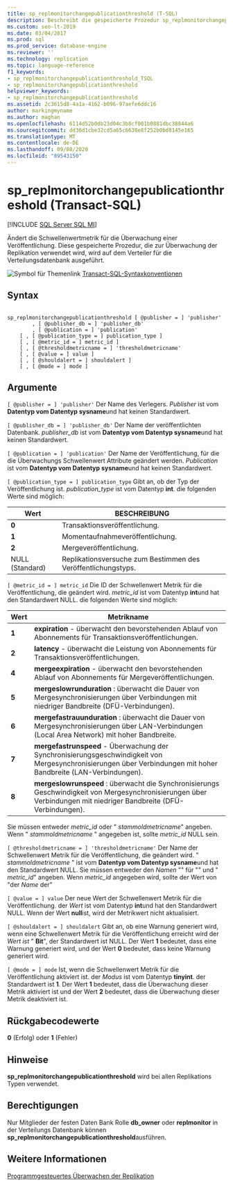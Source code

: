 ```yaml
---
title: sp_replmonitorchangepublicationthreshold (T-SQL)
description: Beschreibt die gespeicherte Prozedur sp_replmonitorchangepublicationthreshold, mit der die Schwellenwert Metrik für die Überwachung für eine Veröffentlichung geändert wird.
ms.custom: seo-lt-2019
ms.date: 03/04/2017
ms.prod: sql
ms.prod_service: database-engine
ms.reviewer: ''
ms.technology: replication
ms.topic: language-reference
f1_keywords:
- sp_replmonitorchangepublicationthreshold_TSQL
- sp_replmonitorchangepublicationthreshold
helpviewer_keywords:
- sp_replmonitorchangepublicationthreshold
ms.assetid: 2c3615d8-4a1a-4162-b096-97aefe6ddc16
author: markingmyname
ms.author: maghan
ms.openlocfilehash: 6114d52b0db23d04c3b8cf001b0881dbc38844a6
ms.sourcegitcommit: dd36d1cbe32cd5a65c6638e8f252b0bd8145e165
ms.translationtype: MT
ms.contentlocale: de-DE
ms.lasthandoff: 09/08/2020
ms.locfileid: "89543150"
---
```

# <a name="sp_replmonitorchangepublicationthreshold-transact-sql"></a>sp_replmonitorchangepublicationthreshold (Transact-SQL)
[!INCLUDE [SQL Server SQL MI](../../includes/applies-to-version/sql-asdbmi.md)]

  Ändert die Schwellenwertmetrik für die Überwachung einer Veröffentlichung. Diese gespeicherte Prozedur, die zur Überwachung der Replikation verwendet wird, wird auf dem Verteiler für die Verteilungsdatenbank ausgeführt.  
  
 ![Symbol für Themenlink](../../database-engine/configure-windows/media/topic-link.gif "Symbol für Themenlink") [Transact-SQL-Syntaxkonventionen](../../t-sql/language-elements/transact-sql-syntax-conventions-transact-sql.md)  
  
## <a name="syntax"></a>Syntax  
  
```  
  
sp_replmonitorchangepublicationthreshold [ @publisher = ] 'publisher'  
        , [ @publisher_db = ] 'publisher_db'  
        , [ @publication = ] 'publication'   
    [ , [ @publication_type = ] publication_type ]   
    [ , [ @metric_id = ] metric_id ]   
    [ , [ @thresholdmetricname = ] 'thresholdmetricname'   
    [ , [ @value = ] value ]   
    [ , [ @shouldalert = ] shouldalert ]   
    [ , [ @mode = ] mode ]  
```  
  
## <a name="arguments"></a>Argumente  
`[ @publisher = ] 'publisher'` Der Name des Verlegers. *Publisher* ist vom **Datentyp vom Datentyp sysname**und hat keinen Standardwert.  
  
`[ @publisher_db = ] 'publisher_db'` Der Name der veröffentlichten Datenbank. *publisher_db* ist vom **Datentyp vom Datentyp sysname**und hat keinen Standardwert.  
  
`[ @publication = ] 'publication'` Der Name der Veröffentlichung, für die die Überwachungs Schwellenwert Attribute geändert werden. *Publication* ist vom **Datentyp vom Datentyp sysname**und hat keinen Standardwert.  
  
`[ @publication_type = ] publication_type` Gibt an, ob der Typ der Veröffentlichung ist. *publication_type* ist vom Datentyp **int**. die folgenden Werte sind möglich:  
  
|Wert|BESCHREIBUNG|  
|-----------|-----------------|  
|**0**|Transaktionsveröffentlichung.|  
|**1**|Momentaufnahmeveröffentlichung.|  
|**2**|Mergeveröffentlichung.|  
|NULL (Standard)|Replikationsversuche zum Bestimmen des Veröffentlichungstyps.|  
  
`[ @metric_id = ] metric_id` Die ID der Schwellenwert Metrik für die Veröffentlichung, die geändert wird. *metric_id* ist vom Datentyp **int**und hat den Standardwert NULL. die folgenden Werte sind möglich:  
  
|Wert|Metrikname|  
|-----------|-----------------|  
|**1**|**expiration** - überwacht den bevorstehenden Ablauf von Abonnements für Transaktionsveröffentlichungen.|  
|**2**|**latency** - überwacht die Leistung von Abonnements für Transaktionsveröffentlichungen.|  
|**4**|**mergeexpiration** - überwacht den bevorstehenden Ablauf von Abonnements für Mergeveröffentlichungen.|  
|**5**|**mergeslowrunduration** : überwacht die Dauer von Mergesynchronisierungen über Verbindungen mit niedriger Bandbreite (DFÜ-Verbindungen).|  
|**6**|**mergefastrauunduration** : überwacht die Dauer von Mergesynchronisierungen über LAN-Verbindungen (Local Area Network) mit hoher Bandbreite.|  
|**7**|**mergefastrunspeed** - Überwachung der Synchronisierungsgeschwindigkeit von Mergesynchronisierungen über Verbindungen mit hoher Bandbreite (LAN-Verbindungen).|  
|**8**|**mergeslowrunspeed** : überwacht die Synchronisierungs Geschwindigkeit von Mergesynchronisierungen über Verbindungen mit niedriger Bandbreite (DFÜ-Verbindungen).|  
  
 Sie müssen entweder *metric_id* oder " *stammoldmetricname*" angeben. Wenn " *stammoldmetricname* " angegeben ist, sollte *metric_id* NULL sein.  
  
`[ @thresholdmetricname = ] 'thresholdmetricname'` Der Name der Schwellenwert Metrik für die Veröffentlichung, die geändert wird. " *stammoldmetricname* " ist vom **Datentyp vom Datentyp sysname**und hat den Standardwert NULL. Sie müssen entweder den *Namen* "" für "" und " *metric_id*" angeben. Wenn *metric_id* angegeben wird, sollte der Wert von "der *Name* der"  
  
`[ @value = ] value` Der neue Wert der Schwellenwert Metrik für die Veröffentlichung. der *Wert* ist vom Datentyp **int**und hat den Standardwert NULL. Wenn der Wert **null**ist, wird der Metrikwert nicht aktualisiert.  
  
`[ @shouldalert = ] shouldalert` Gibt an, ob eine Warnung generiert wird, wenn eine Schwellenwert Metrik für die Veröffentlichung erreicht wird der *Wert ist* " **Bit**", der Standardwert ist NULL. Der Wert **1** bedeutet, dass eine Warnung generiert wird, und der Wert **0** bedeutet, dass keine Warnung generiert wird.  
  
`[ @mode = ] mode` Ist, wenn die Schwellenwert Metrik für die Veröffentlichung aktiviert ist. der *Modus* ist vom Datentyp **tinyint**. der Standardwert ist **1**. Der Wert **1** bedeutet, dass die Überwachung dieser Metrik aktiviert ist und der Wert **2** bedeutet, dass die Überwachung dieser Metrik deaktiviert ist.  
  
## <a name="return-code-values"></a>Rückgabecodewerte  
 **0** (Erfolg) oder **1** (Fehler)  
  
## <a name="remarks"></a>Hinweise  
 **sp_replmonitorchangepublicationthreshold** wird bei allen Replikations Typen verwendet.  
  
## <a name="permissions"></a>Berechtigungen  
 Nur Mitglieder der festen Daten Bank Rolle **db_owner** oder **replmonitor** in der Verteilungs Datenbank können **sp_replmonitorchangepublicationthreshold**ausführen.  
  
## <a name="see-also"></a>Weitere Informationen  
 [Programmgesteuertes Überwachen der Replikation](../../relational-databases/replication/monitor/programmatically-monitor-replication.md)  
  
  
